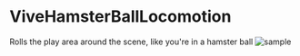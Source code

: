 # ViveHamsterBallLocomotion
Rolls the play area around the scene, like you're in a hamster ball
![sample](VRHamsterBall.gif)
